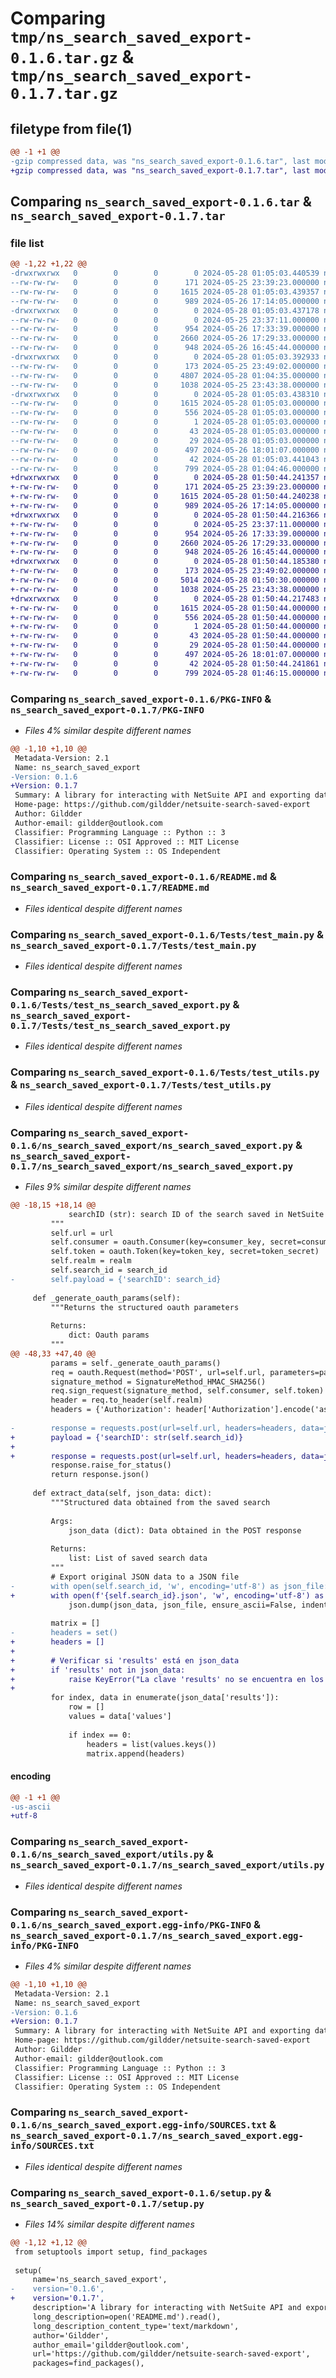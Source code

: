 # Comparing `tmp/ns_search_saved_export-0.1.6.tar.gz` & `tmp/ns_search_saved_export-0.1.7.tar.gz`

## filetype from file(1)

```diff
@@ -1 +1 @@
-gzip compressed data, was "ns_search_saved_export-0.1.6.tar", last modified: Tue May 28 01:05:03 2024, max compression
+gzip compressed data, was "ns_search_saved_export-0.1.7.tar", last modified: Tue May 28 01:50:44 2024, max compression
```

## Comparing `ns_search_saved_export-0.1.6.tar` & `ns_search_saved_export-0.1.7.tar`

### file list

```diff
@@ -1,22 +1,22 @@
-drwxrwxrwx   0        0        0        0 2024-05-28 01:05:03.440539 ns_search_saved_export-0.1.6/
--rw-rw-rw-   0        0        0      171 2024-05-25 23:39:23.000000 ns_search_saved_export-0.1.6/LICENSE
--rw-rw-rw-   0        0        0     1615 2024-05-28 01:05:03.439357 ns_search_saved_export-0.1.6/PKG-INFO
--rw-rw-rw-   0        0        0      989 2024-05-26 17:14:05.000000 ns_search_saved_export-0.1.6/README.md
-drwxrwxrwx   0        0        0        0 2024-05-28 01:05:03.437178 ns_search_saved_export-0.1.6/Tests/
--rw-rw-rw-   0        0        0        0 2024-05-25 23:37:11.000000 ns_search_saved_export-0.1.6/Tests/__init__.py
--rw-rw-rw-   0        0        0      954 2024-05-26 17:33:39.000000 ns_search_saved_export-0.1.6/Tests/test_main.py
--rw-rw-rw-   0        0        0     2660 2024-05-26 17:29:33.000000 ns_search_saved_export-0.1.6/Tests/test_ns_search_saved_export.py
--rw-rw-rw-   0        0        0      948 2024-05-26 16:45:44.000000 ns_search_saved_export-0.1.6/Tests/test_utils.py
-drwxrwxrwx   0        0        0        0 2024-05-28 01:05:03.392933 ns_search_saved_export-0.1.6/ns_search_saved_export/
--rw-rw-rw-   0        0        0      173 2024-05-25 23:49:02.000000 ns_search_saved_export-0.1.6/ns_search_saved_export/__init__.py
--rw-rw-rw-   0        0        0     4807 2024-05-28 01:04:35.000000 ns_search_saved_export-0.1.6/ns_search_saved_export/ns_search_saved_export.py
--rw-rw-rw-   0        0        0     1038 2024-05-25 23:43:38.000000 ns_search_saved_export-0.1.6/ns_search_saved_export/utils.py
-drwxrwxrwx   0        0        0        0 2024-05-28 01:05:03.438310 ns_search_saved_export-0.1.6/ns_search_saved_export.egg-info/
--rw-rw-rw-   0        0        0     1615 2024-05-28 01:05:03.000000 ns_search_saved_export-0.1.6/ns_search_saved_export.egg-info/PKG-INFO
--rw-rw-rw-   0        0        0      556 2024-05-28 01:05:03.000000 ns_search_saved_export-0.1.6/ns_search_saved_export.egg-info/SOURCES.txt
--rw-rw-rw-   0        0        0        1 2024-05-28 01:05:03.000000 ns_search_saved_export-0.1.6/ns_search_saved_export.egg-info/dependency_links.txt
--rw-rw-rw-   0        0        0       43 2024-05-28 01:05:03.000000 ns_search_saved_export-0.1.6/ns_search_saved_export.egg-info/requires.txt
--rw-rw-rw-   0        0        0       29 2024-05-28 01:05:03.000000 ns_search_saved_export-0.1.6/ns_search_saved_export.egg-info/top_level.txt
--rw-rw-rw-   0        0        0      497 2024-05-26 18:01:07.000000 ns_search_saved_export-0.1.6/pyproject.toml
--rw-rw-rw-   0        0        0       42 2024-05-28 01:05:03.441043 ns_search_saved_export-0.1.6/setup.cfg
--rw-rw-rw-   0        0        0      799 2024-05-28 01:04:46.000000 ns_search_saved_export-0.1.6/setup.py
+drwxrwxrwx   0        0        0        0 2024-05-28 01:50:44.241357 ns_search_saved_export-0.1.7/
+-rw-rw-rw-   0        0        0      171 2024-05-25 23:39:23.000000 ns_search_saved_export-0.1.7/LICENSE
+-rw-rw-rw-   0        0        0     1615 2024-05-28 01:50:44.240238 ns_search_saved_export-0.1.7/PKG-INFO
+-rw-rw-rw-   0        0        0      989 2024-05-26 17:14:05.000000 ns_search_saved_export-0.1.7/README.md
+drwxrwxrwx   0        0        0        0 2024-05-28 01:50:44.216366 ns_search_saved_export-0.1.7/Tests/
+-rw-rw-rw-   0        0        0        0 2024-05-25 23:37:11.000000 ns_search_saved_export-0.1.7/Tests/__init__.py
+-rw-rw-rw-   0        0        0      954 2024-05-26 17:33:39.000000 ns_search_saved_export-0.1.7/Tests/test_main.py
+-rw-rw-rw-   0        0        0     2660 2024-05-26 17:29:33.000000 ns_search_saved_export-0.1.7/Tests/test_ns_search_saved_export.py
+-rw-rw-rw-   0        0        0      948 2024-05-26 16:45:44.000000 ns_search_saved_export-0.1.7/Tests/test_utils.py
+drwxrwxrwx   0        0        0        0 2024-05-28 01:50:44.185380 ns_search_saved_export-0.1.7/ns_search_saved_export/
+-rw-rw-rw-   0        0        0      173 2024-05-25 23:49:02.000000 ns_search_saved_export-0.1.7/ns_search_saved_export/__init__.py
+-rw-rw-rw-   0        0        0     5014 2024-05-28 01:50:30.000000 ns_search_saved_export-0.1.7/ns_search_saved_export/ns_search_saved_export.py
+-rw-rw-rw-   0        0        0     1038 2024-05-25 23:43:38.000000 ns_search_saved_export-0.1.7/ns_search_saved_export/utils.py
+drwxrwxrwx   0        0        0        0 2024-05-28 01:50:44.217483 ns_search_saved_export-0.1.7/ns_search_saved_export.egg-info/
+-rw-rw-rw-   0        0        0     1615 2024-05-28 01:50:44.000000 ns_search_saved_export-0.1.7/ns_search_saved_export.egg-info/PKG-INFO
+-rw-rw-rw-   0        0        0      556 2024-05-28 01:50:44.000000 ns_search_saved_export-0.1.7/ns_search_saved_export.egg-info/SOURCES.txt
+-rw-rw-rw-   0        0        0        1 2024-05-28 01:50:44.000000 ns_search_saved_export-0.1.7/ns_search_saved_export.egg-info/dependency_links.txt
+-rw-rw-rw-   0        0        0       43 2024-05-28 01:50:44.000000 ns_search_saved_export-0.1.7/ns_search_saved_export.egg-info/requires.txt
+-rw-rw-rw-   0        0        0       29 2024-05-28 01:50:44.000000 ns_search_saved_export-0.1.7/ns_search_saved_export.egg-info/top_level.txt
+-rw-rw-rw-   0        0        0      497 2024-05-26 18:01:07.000000 ns_search_saved_export-0.1.7/pyproject.toml
+-rw-rw-rw-   0        0        0       42 2024-05-28 01:50:44.241861 ns_search_saved_export-0.1.7/setup.cfg
+-rw-rw-rw-   0        0        0      799 2024-05-28 01:46:15.000000 ns_search_saved_export-0.1.7/setup.py
```

### Comparing `ns_search_saved_export-0.1.6/PKG-INFO` & `ns_search_saved_export-0.1.7/PKG-INFO`

 * *Files 4% similar despite different names*

```diff
@@ -1,10 +1,10 @@
 Metadata-Version: 2.1
 Name: ns_search_saved_export
-Version: 0.1.6
+Version: 0.1.7
 Summary: A library for interacting with NetSuite API and exporting data
 Home-page: https://github.com/gildder/netsuite-search-saved-export
 Author: Gildder
 Author-email: gildder@outlook.com
 Classifier: Programming Language :: Python :: 3
 Classifier: License :: OSI Approved :: MIT License
 Classifier: Operating System :: OS Independent
```

### Comparing `ns_search_saved_export-0.1.6/README.md` & `ns_search_saved_export-0.1.7/README.md`

 * *Files identical despite different names*

### Comparing `ns_search_saved_export-0.1.6/Tests/test_main.py` & `ns_search_saved_export-0.1.7/Tests/test_main.py`

 * *Files identical despite different names*

### Comparing `ns_search_saved_export-0.1.6/Tests/test_ns_search_saved_export.py` & `ns_search_saved_export-0.1.7/Tests/test_ns_search_saved_export.py`

 * *Files identical despite different names*

### Comparing `ns_search_saved_export-0.1.6/Tests/test_utils.py` & `ns_search_saved_export-0.1.7/Tests/test_utils.py`

 * *Files identical despite different names*

### Comparing `ns_search_saved_export-0.1.6/ns_search_saved_export/ns_search_saved_export.py` & `ns_search_saved_export-0.1.7/ns_search_saved_export/ns_search_saved_export.py`

 * *Files 9% similar despite different names*

```diff
@@ -18,15 +18,14 @@
             searchID (str): search ID of the search saved in NetSuite
         """
         self.url = url
         self.consumer = oauth.Consumer(key=consumer_key, secret=consumer_secret)
         self.token = oauth.Token(key=token_key, secret=token_secret)
         self.realm = realm
         self.search_id = search_id
-        self.payload = {'searchID': search_id}
 
     def _generate_oauth_params(self):
         """Returns the structured oauth parameters
 
         Returns:
             dict: Oauth params
         """
@@ -48,33 +47,40 @@
         params = self._generate_oauth_params()
         req = oauth.Request(method='POST', url=self.url, parameters=params)
         signature_method = SignatureMethod_HMAC_SHA256()
         req.sign_request(signature_method, self.consumer, self.token)
         header = req.to_header(self.realm)
         headers = {'Authorization': header['Authorization'].encode('ascii', 'ignore'), 'Content-Type': 'application/json'}
         
-        response = requests.post(url=self.url, headers=headers, data=json.dumps(self.payload))
+        payload = {'searchID': str(self.search_id)}
+        
+        response = requests.post(url=self.url, headers=headers, data=json.dumps(payload))
         response.raise_for_status()
         return response.json()
 
     def extract_data(self, json_data: dict):
         """Structured data obtained from the saved search
 
         Args:
             json_data (dict): Data obtained in the POST response
 
         Returns:
             list: List of saved search data
         """
         # Export original JSON data to a JSON file
-        with open(self.search_id, 'w', encoding='utf-8') as json_file:
+        with open(f'{self.search_id}.json', 'w', encoding='utf-8') as json_file:
             json.dump(json_data, json_file, ensure_ascii=False, indent=4)
         
         matrix = []
-        headers = set()
+        headers = []
+
+        # Verificar si 'results' está en json_data
+        if 'results' not in json_data:
+            raise KeyError("La clave 'results' no se encuentra en los datos de respuesta.")
+
         for index, data in enumerate(json_data['results']):
             row = []
             values = data['values']
             
             if index == 0:
                 headers = list(values.keys())
                 matrix.append(headers)
```

#### encoding

```diff
@@ -1 +1 @@
-us-ascii
+utf-8
```

### Comparing `ns_search_saved_export-0.1.6/ns_search_saved_export/utils.py` & `ns_search_saved_export-0.1.7/ns_search_saved_export/utils.py`

 * *Files identical despite different names*

### Comparing `ns_search_saved_export-0.1.6/ns_search_saved_export.egg-info/PKG-INFO` & `ns_search_saved_export-0.1.7/ns_search_saved_export.egg-info/PKG-INFO`

 * *Files 4% similar despite different names*

```diff
@@ -1,10 +1,10 @@
 Metadata-Version: 2.1
 Name: ns_search_saved_export
-Version: 0.1.6
+Version: 0.1.7
 Summary: A library for interacting with NetSuite API and exporting data
 Home-page: https://github.com/gildder/netsuite-search-saved-export
 Author: Gildder
 Author-email: gildder@outlook.com
 Classifier: Programming Language :: Python :: 3
 Classifier: License :: OSI Approved :: MIT License
 Classifier: Operating System :: OS Independent
```

### Comparing `ns_search_saved_export-0.1.6/ns_search_saved_export.egg-info/SOURCES.txt` & `ns_search_saved_export-0.1.7/ns_search_saved_export.egg-info/SOURCES.txt`

 * *Files identical despite different names*

### Comparing `ns_search_saved_export-0.1.6/setup.py` & `ns_search_saved_export-0.1.7/setup.py`

 * *Files 14% similar despite different names*

```diff
@@ -1,12 +1,12 @@
 from setuptools import setup, find_packages
 
 setup(
     name='ns_search_saved_export',
-    version='0.1.6',
+    version='0.1.7',
     description='A library for interacting with NetSuite API and exporting data',
     long_description=open('README.md').read(),
     long_description_content_type='text/markdown',
     author='Gildder',
     author_email='gildder@outlook.com',
     url='https://github.com/gildder/netsuite-search-saved-export',
     packages=find_packages(),
```

